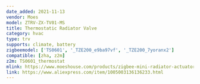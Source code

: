 ```yaml
---
date_added: 2021-11-13
vendor: Moes
model: ZTRV-ZX-TV01-MS
title: Thermostatic Radiator Valve
category: hvac
type: trv
supports: climate, battery
zigbeemodel: ['TS0601', '_TZE200_e9ba97vf', '_TZE200_7yoranx2']
compatible: [zha, z2m]
z2m: TS0601_thermostat
mlink: https://www.moeshouse.com/products/zigbee-mini-radiator-actuator-valve-smart-programmable-thermostat-temperature-controller-1
link: https://www.aliexpress.com/item/1005003136136233.html
---
```

